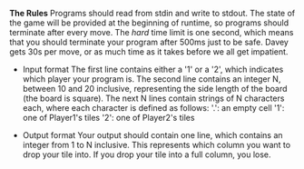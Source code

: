 __The Rules__
Programs should read from stdin and write to stdout. The state of the game will
be provided at the beginning of runtime, so programs should terminate after
every move. The *hard* time limit is one second, which means that you should
terminate your program after 500ms just to be safe. Davey gets 30s per move, or
as much time as it takes before we all get impatient.

* Input format
    The first line contains either a '1' or a '2', which indicates which player
    your program is. The second line contains an integer N, between 10 and 20
    inclusive, representing the side length of the board (the board is square).
    The next N lines contain strings of N characters each, where each character
    is defined as follows:
        '.': an empty cell
        '1': one of Player1's tiles
        '2': one of Player2's tiles

* Output format
    Your output should contain one line, which contains an integer from 1 to N
    inclusive. This represents which column you want to drop your tile into. If
    you drop your tile into a full column, you lose.
